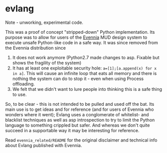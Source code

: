 evlang
======

Note - unworking, experimental code. 

This was a proof of concept "stripped-down" Python implementation. Its
purpose was to allow for users of the
[Evennia](https://github.com/evennia/evennia)
MUD design system to execute unsafe Python-like code in a safe way. It
was since removed from the Evennia distribution since 

1. It does not work anymore (Python2.7 made changes to asp. Fixable but shows the fragility of the system)
1. It has at least one exploitable security hole: `a=[1];[a.append(x) for x in
a]`. This will cause an infinite loop that eats all memory and there
is nothing the system can do to stop it - even when using Process
offloading. 
1. We felt that we didn't want to lure people into thinking this is a 
safe thing to use. 

So, to be clear - this is not intended to be pulled and used off the bat. Its
main use is to get ideas and for reference (and for users of Evennia who wonders
where it went); Evlang uses a conglomerate of whitelist- 
and blacklist techniques as well as asp introspection to try to limit the 
Python language to something crippled but safer. And whereas we
don't quite succeed in a supportable way it may be interesting for
reference.

Read `evennia_related/README` for the original disclaimer and technical
info about Evlang published with Evennia.
